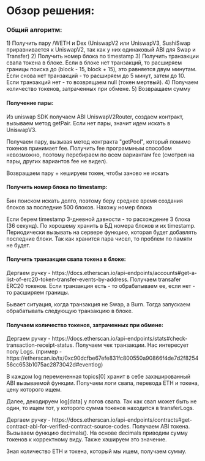 <h1>Обзор решения:</h1>

<h3>Общий алгоритм:</h3>
1) Получить пару <TOKEN_NAME>/WETH и Dex (UniswapV2 или UniswapV3, SushiSwap приравнивается к UniswapV2, так как у них одинаковый ABI для Swap и Transfer)
2) Получить номер блока по timestamp
3) Получить транзакции свапа токена в блоке.
    Если в блоке нет транзакций, то расширяем границы поиска до (block - 15, block + 15), это равняется двум минутам. 
    Если снова нет транзакций - то расширяем до 5 минут, затем до 10. Если транзакций нет - то возврящаем null (токен мертвый).
4) Получаем количество токенов, затраченных при обмене.
5) Возвращаем сумму

<h4>Получение пары:</h4>
<p>Из uniswap SDK получаем ABI UniswapV2Router, создаем контракт, вызываем метод getPair. Если нет пары, значит идем искать в UniswapV3.</p>
<p>Получаем пару, вызывая метод контракта "getPool", который помимо токенов принимает fee. Получить fee программным способом невозможно, поэтому перебираем по всем вариантам fee (смотрел на пары, других вариантов fee не видел).</p>
<p>Возвращаем пару + кешируем токен, чтобы заново не искать</p>

<h4>Получить номер блока по timestamp:</h4>
<p>Бин поиском искать долго, поэтому беру среднее время создания блоков за последние 500 блоков.
Нахожу номер блока</p>
<p>Если берем timestamp 3-дневной давности - то расхождение 3 блока (36 секунд).
По хорошему хранить в БД номера блоков и их timestamp. Периодически вызывать на сервере функцию, которая будет добавлять последние блоки. Так как хранится пара чисел, то проблем по памяти не будет.</p>

<h4>Получить транзакции свапа токена в блоке:</h4>
<p>Дергаем ручку - https://docs.etherscan.io/api-endpoints/accounts#get-a-list-of-erc20-token-transfer-events-by-address.
Получаем transafer ERC20 токенов. Если транзакция есть - то обрабатываем ее, если нет - то расширяем границы.</p>
<p>Бывает ситуация, когда транзакция нe Swap, а Burn. Тогда запускаем обрабатывать следующую транзакцию в блокe.</p>

<h4>Получаем количество токенов, затраченных при обмене:</h4>
<p>Дергаем ручку - https://docs.etherscan.io/api-endpoints/stats#check-transaction-receipt-status.
Получаем чек транзакции. Нас интересует полу Logs. (пример - https://etherscan.io/tx/0xc90dcfbe67efe831fc800550a90866f4de7d2f825456cc653b1075ac2873042d#eventlog)</p>
<p>В каждом log перемененная topics[0] хранит в себе захэшированный ABI вызываемой функции. Получаем логи свапа, перевода ETH и токена, цену которого ищем.</p>
<p>Далее, декодируем log[data] у логов свапа. Так как свап может быть не один, то ищем тот, у которого сумма токенов находится в transferLogs.</p>
<p>Дергаем ручку - https://docs.etherscan.io/api-endpoints/contracts#get-contract-abi-for-verified-contract-source-codes.
Получаем ABI токена. Вызываем функцию decimals(). На основе decimals приводим сумму токенов к корректному виду. Также хэшируем это значение.</p>
<p>Зная количество ETH и токена, который мы ищем, получаем сумму.</p>